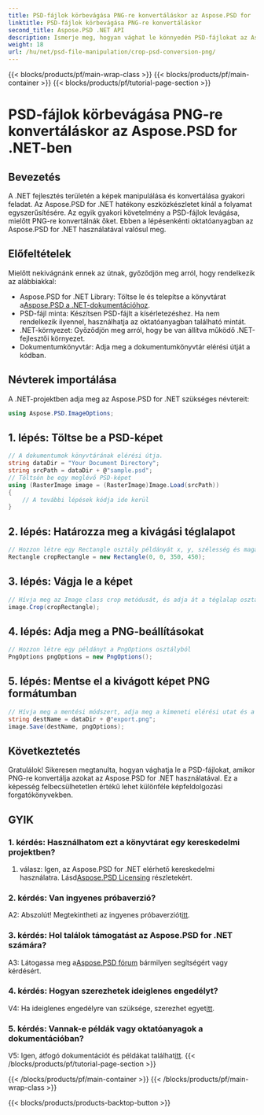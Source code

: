 ```yaml
---
title: PSD-fájlok körbevágása PNG-re konvertáláskor az Aspose.PSD for .NET-ben
linktitle: PSD-fájlok körbevágása PNG-re konvertáláskor
second_title: Aspose.PSD .NET API
description: Ismerje meg, hogyan vághat le könnyedén PSD-fájlokat az Aspose.PSD for .NET használatával. Kövesse lépésenkénti útmutatónkat a zökkenőmentes PNG-re konvertáláshoz.
weight: 18
url: /hu/net/psd-file-manipulation/crop-psd-conversion-png/
---
```


{{< blocks/products/pf/main-wrap-class >}}
{{< blocks/products/pf/main-container >}}
{{< blocks/products/pf/tutorial-page-section >}}

# PSD-fájlok körbevágása PNG-re konvertáláskor az Aspose.PSD for .NET-ben

## Bevezetés
A .NET fejlesztés területén a képek manipulálása és konvertálása gyakori feladat. Az Aspose.PSD for .NET hatékony eszközkészletet kínál a folyamat egyszerűsítésére. Az egyik gyakori követelmény a PSD-fájlok levágása, mielőtt PNG-re konvertálnák őket. Ebben a lépésenkénti oktatóanyagban az Aspose.PSD for .NET használatával valósul meg.
## Előfeltételek
Mielőtt nekivágnánk ennek az útnak, győződjön meg arról, hogy rendelkezik az alábbiakkal:
-  Aspose.PSD for .NET Library: Töltse le és telepítse a könyvtárat a[Aspose.PSD a .NET-dokumentációhoz](https://reference.aspose.com/psd/net/).
- PSD-fájl minta: Készítsen PSD-fájlt a kísérletezéshez. Ha nem rendelkezik ilyennel, használhatja az oktatóanyagban található mintát.
- .NET-környezet: Győződjön meg arról, hogy be van állítva működő .NET-fejlesztői környezet.
- Dokumentumkönyvtár: Adja meg a dokumentumkönyvtár elérési útját a kódban.
## Névterek importálása
A .NET-projektben adja meg az Aspose.PSD for .NET szükséges névtereit:
```csharp
using Aspose.PSD.ImageOptions;
```
## 1. lépés: Töltse be a PSD-képet
```csharp
// A dokumentumok könyvtárának elérési útja.
string dataDir = "Your Document Directory";
string srcPath = dataDir + @"sample.psd";
// Töltsön be egy meglévő PSD-képet
using (RasterImage image = (RasterImage)Image.Load(srcPath))
{
    // A további lépések kódja ide kerül
}
```
## 2. lépés: Határozza meg a kivágási téglalapot
```csharp
// Hozzon létre egy Rectangle osztály példányát x, y, szélesség és magasság átadásával
Rectangle cropRectangle = new Rectangle(0, 0, 350, 450);
```
## 3. lépés: Vágja le a képet
```csharp
// Hívja meg az Image class crop metódusát, és adja át a téglalap osztálypéldányt
image.Crop(cropRectangle);
```
## 4. lépés: Adja meg a PNG-beállításokat
```csharp
// Hozzon létre egy példányt a PngOptions osztályból
PngOptions pngOptions = new PngOptions();
```
## 5. lépés: Mentse el a kivágott képet PNG formátumban
```csharp
// Hívja meg a mentési módszert, adja meg a kimeneti elérési utat és a PngOptions parancsot a PSD-fájl PNG-re konvertálásához és a kimenet mentéséhez
string destName = dataDir + @"export.png";
image.Save(destName, pngOptions);
```
## Következtetés

Gratulálok! Sikeresen megtanulta, hogyan vághatja le a PSD-fájlokat, amikor PNG-re konvertálja azokat az Aspose.PSD for .NET használatával. Ez a képesség felbecsülhetetlen értékű lehet különféle képfeldolgozási forgatókönyvekben.

## GYIK

### 1. kérdés: Használhatom ezt a könyvtárat egy kereskedelmi projektben?

 1. válasz: Igen, az Aspose.PSD for .NET elérhető kereskedelmi használatra. Lásd[Aspose.PSD Licensing](https://purchase.aspose.com/buy) részletekért.

### 2. kérdés: Van ingyenes próbaverzió?

A2: Abszolút! Megtekintheti az ingyenes próbaverziót[itt](https://releases.aspose.com/).

### 3. kérdés: Hol találok támogatást az Aspose.PSD for .NET számára?

 A3: Látogassa meg a[Aspose.PSD fórum](https://forum.aspose.com/c/psd/34) bármilyen segítségért vagy kérdésért.

### 4. kérdés: Hogyan szerezhetek ideiglenes engedélyt?

 V4: Ha ideiglenes engedélyre van szüksége, szerezhet egyet[itt](https://purchase.aspose.com/temporary-license/).

### 5. kérdés: Vannak-e példák vagy oktatóanyagok a dokumentációban?

 V5: Igen, átfogó dokumentációt és példákat találhat[itt](https://reference.aspose.com/psd/net/).
{{< /blocks/products/pf/tutorial-page-section >}}

{{< /blocks/products/pf/main-container >}}
{{< /blocks/products/pf/main-wrap-class >}}

{{< blocks/products/products-backtop-button >}}

